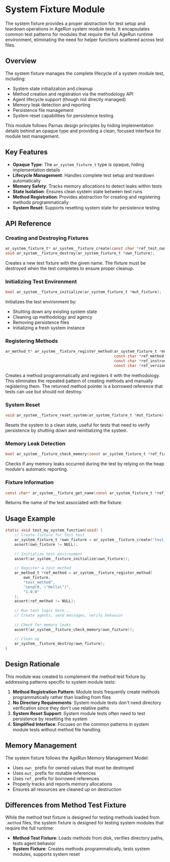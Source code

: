 # System Fixture Module

The system fixture provides a proper abstraction for test setup and teardown operations in AgeRun system module tests. It encapsulates common test patterns for modules that require the full AgeRun runtime environment, eliminating the need for helper functions scattered across test files.

## Overview

The system fixture manages the complete lifecycle of a system module test, including:
- System state initialization and cleanup
- Method creation and registration via the methodology API
- Agent lifecycle support (though not directly managed)
- Memory leak detection and reporting
- Persistence file management
- System reset capabilities for persistence testing

This module follows Parnas design principles by hiding implementation details behind an opaque type and providing a clean, focused interface for module test management.

## Key Features

- **Opaque Type**: The `ar_system_fixture_t` type is opaque, hiding implementation details
- **Lifecycle Management**: Handles complete test setup and teardown automatically
- **Memory Safety**: Tracks memory allocations to detect leaks within tests
- **State Isolation**: Ensures clean system state between test runs
- **Method Registration**: Provides abstraction for creating and registering methods programmatically
- **System Reset**: Supports resetting system state for persistence testing

## API Reference

### Creating and Destroying Fixtures

```c
ar_system_fixture_t* ar_system__fixture_create(const char *ref_test_name);
void ar_system__fixture_destroy(ar_system_fixture_t *own_fixture);
```

Creates a new test fixture with the given name. The fixture must be destroyed when the test completes to ensure proper cleanup.

### Initializing Test Environment

```c
bool ar_system__fixture_initialize(ar_system_fixture_t *mut_fixture);
```

Initializes the test environment by:
- Shutting down any existing system state
- Cleaning up methodology and agency
- Removing persistence files
- Initializing a fresh system instance

### Registering Methods

```c
ar_method_t* ar_system__fixture_register_method(ar_system_fixture_t *mut_fixture,
                                                const char *ref_method_name,
                                                const char *ref_instructions,
                                                const char *ref_version);
```

Creates a method programmatically and registers it with the methodology. This eliminates the repeated pattern of creating methods and manually registering them. The returned method pointer is a borrowed reference that tests can use but should not destroy.

### System Reset

```c
void ar_system__fixture_reset_system(ar_system_fixture_t *mut_fixture);
```

Resets the system to a clean state, useful for tests that need to verify persistence by shutting down and reinitializing the system.

### Memory Leak Detection

```c
bool ar_system__fixture_check_memory(const ar_system_fixture_t *ref_fixture);
```

Checks if any memory leaks occurred during the test by relying on the heap module's automatic reporting.

### Fixture Information

```c
const char* ar_system__fixture_get_name(const ar_system_fixture_t *ref_fixture);
```

Returns the name of the test associated with the fixture.

## Usage Example

```c
static void test_my_system_function(void) {
    // Create fixture for this test
    ar_system_fixture_t *own_fixture = ar_system__fixture_create("test_my_function");
    assert(own_fixture != NULL);
    
    // Initialize test environment
    assert(ar_system__fixture_initialize(own_fixture));
    
    // Register a test method
    ar_method_t *ref_method = ar_system__fixture_register_method(
        own_fixture, 
        "test_method", 
        "send(0, \"Hello\")",
        "1.0.0"
    );
    assert(ref_method != NULL);
    
    // Run test logic here...
    // Create agents, send messages, verify behavior
    
    // Check for memory leaks
    assert(ar_system__fixture_check_memory(own_fixture));
    
    // Clean up
    ar_system__fixture_destroy(own_fixture);
}
```

## Design Rationale

This module was created to complement the method test fixture by addressing patterns specific to system module tests:

1. **Method Registration Pattern**: Module tests frequently create methods programmatically rather than loading from files
2. **No Directory Requirements**: System module tests don't need directory verification since they don't use relative paths
3. **System Reset Support**: System module tests often need to test persistence by resetting the system
4. **Simplified Interface**: Focuses on the common patterns in system module tests without method file handling

## Memory Management

The system fixture follows the AgeRun Memory Management Model:
- Uses `own_` prefix for owned values that must be destroyed
- Uses `mut_` prefix for mutable references
- Uses `ref_` prefix for borrowed references
- Properly tracks and reports memory allocations
- Ensures all resources are cleaned up on destruction

## Differences from Method Test Fixture

While the method test fixture is designed for testing methods loaded from `.method` files, the system fixture is designed for testing system modules that require the full runtime:

- **Method Test Fixture**: Loads methods from disk, verifies directory paths, tests agent behavior
- **System Fixture**: Creates methods programmatically, tests system modules, supports system reset